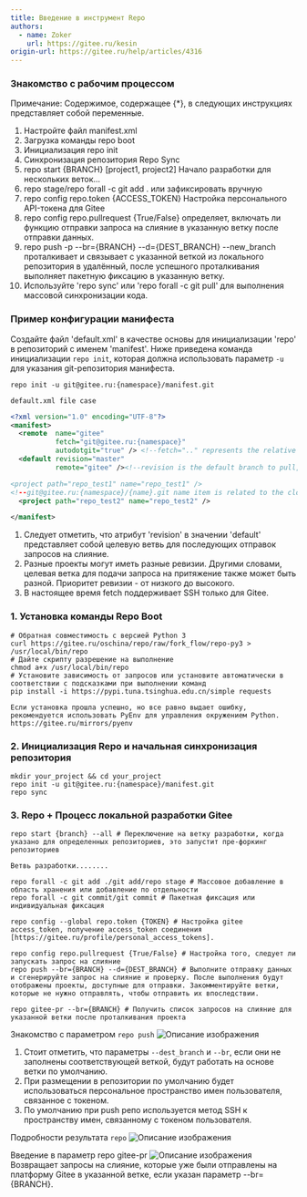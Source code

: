 ```yaml
---
title: Введение в инструмент Repo
authors:
  - name: Zoker
    url: https://gitee.ru/kesin
origin-url: https://gitee.ru/help/articles/4316
---
```


### Знакомство с рабочим процессом

Примечание: Содержимое, содержащее {*}, в следующих инструкциях представляет собой переменные.

1. Настройте файл manifest.xml
2. Загрузка команды repo boot
3. Инициализация repo init
4. Синхронизация репозитория Repo Sync
5. repo start {BRANCH} [project1, project2] Начало разработки для нескольких веток...
6. repo stage/repo forall -c git add . или зафиксировать вручную
7. repo config repo.token {ACCESS_TOKEN} Настройка персонального API-токена для Gitee
8. repo config repo.pullrequest {True/False} определяет, включать ли функцию отправки запроса на слияние в указанную ветку после отправки данных.
9. repo push -p --br={BRANCH} --d={DEST_BRANCH}
--new_branch проталкивает и связывает с указанной веткой из локального репозитория в удалённый, после успешного проталкивания выполняет пакетную фиксацию в указанную ветку.
10. Используйте 'repo sync' или 'repo forall -c git pull' для выполнения массовой синхронизации кода.

### Пример конфигурации манифеста

Создайте файл 'default.xml' в качестве основы для инициализации 'repo' в репозиторий с именем 'manifest'.
Ниже приведена команда инициализации `repo init`, которая должна использовать параметр `-u` для указания git-репозитория манифеста.

```shell
repo init -u git@gitee.ru:{namespace}/manifest.git
```

`default.xml file case`

```xml
<?xml version="1.0" encoding="UTF-8"?>
<manifest>
  <remote  name="gitee"
           fetch="git@gitee.ru:{namespace}"     
           autodotgit="true" /> <!--fetch=".." represents the relative path specified by repo init -u can also use the complete path, example:https://gitee.ru/MarineJ/manifest_example/blob/master/default.xml-->
  <default revision="master"
           remote="gitee" /><!--revision is the default branch to pull, follow-up 提

<project path="repo_test1" name="repo_test1" />
<!--git@gitee.ru:{namespace}/{name}.git name item is related to the clone url-->
  <project path="repo_test2" name="repo_test2" /> 

</manifest>
```

1. Следует отметить, что атрибут 'revision' в значении 'default' представляет собой целевую ветвь для последующих отправок запросов на слияние.
2. Разные проекты могут иметь разные ревизии. Другими словами, целевая ветка для подачи запроса на притяжение также может быть разной. Приоритет ревизии - от низкого до высокого.
3. В настоящее время fetch поддерживает SSH только для Gitee.

### 1. Установка команды Repo Boot

```shell
# Обратная совместимость с версией Python 3
curl https://gitee.ru/oschina/repo/raw/fork_flow/repo-py3 > /usr/local/bin/repo
# Дайте скрипту разрешение на выполнение
chmod a+x /usr/local/bin/repo
# Установите зависимость от запросов или установите автоматически в соответствии с подсказками при выполнении команд
pip install -i https://pypi.tuna.tsinghua.edu.cn/simple requests

Если установка прошла успешно, но все равно выдает ошибку, рекомендуется использовать PyEnv для управления окружением Python.
https://gitee.ru/mirrors/pyenv
```

### 2. Инициализация Repo и начальная синхронизация репозитория

```shell
mkdir your_project && cd your_project
repo init -u git@gitee.ru:{namespace}/manifest.git
repo sync
```

### 3. Repo + Процесс локальной разработки Gitee

```shell
repo start {branch} --all # Переключение на ветку разработки, когда указано для определенных репозиториев, это запустит пре-форкинг репозиториев

Ветвь разработки........

repo forall -c git add ./git add/repo stage # Массовое добавление в область хранения или добавление по отдельности
repo forall -c git commit/git commit # Пакетная фиксация или индивидуальная фиксация

repo config --global repo.token {TOKEN} # Настройка gitee access_token, получение access_token соединения [https://gitee.ru/profile/personal_access_tokens].
  
repo config repo.pullrequest {True/False} # Настройка того, следует ли запускать запрос на слияние
repo push --br={BRANCH} --d={DEST_BRANCH} # Выполните отправку данных и сгенерируйте запрос на слияние и проверку. После выполнения будут отображены проекты, доступные для отправки. Закомментируйте ветки, которые не нужно отправлять, чтобы отправить их впоследствии.

repo gitee-pr --br={BRANCH} # Получить список запросов на слияние для указанной ветки после проталкивания проекта

```

 Знакомство с параметром `repo push` 
![Описание изображения](https://images.gitee.ru/uploads/images/2020/0904/191114_41c2e24f_1332572.png )
1. Стоит отметить, что параметры `--dest_branch` и `--br`, если они не заполнены соответствующей веткой, будут работать на основе ветки по умолчанию.
2. При размещении в репозитории по умолчанию будет использоваться персональное пространство имен пользователя, связанное с токеном.
3. По умолчанию при push репо используется метод SSH к пространству имен, связанному с токеном пользователя.

 Подробности результата `repo`
![Описание изображения](https://images.gitee.ru/uploads/images/2020/0727/153908_dcd3f625_1332572.png )

 Введение в параметр repo gitee-pr
![Описание изображения](https://images.gitee.ru/uploads/images/2020/0906/230859_93627600_1332572.png )  
Возвращает запросы на слияние, которые уже были отправлены на платформу Gitee в указанной ветке, если указан параметр --br={BRANCH}.